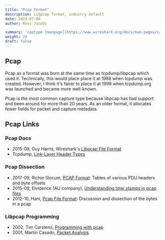 ```yaml
---
title: "Pcap Format"
description: Libpcap format, industry default
date: 2019-07-06
author: Ross Jacobs

summary: 'captype [manpage](https://www.wireshark.org/docs/man-pages/captype.html) | [code](https://github.com/wireshark/wireshark/blob/master/captype.c)'
weight: 20
draft: false
---
```


## Pcap

Pcap as a format was born at the same time as tcpdump/libpcap which used it. Technically, this would place place it at 1988 when tcpdump was created. However, I think it's fairer to place it at 1999 when tcpdump.org was launched and became more well-known.

Pcap is the most common capture type because libpcap has had support and been around for more than 20 years.
As an older format, it allocates fewer fields for packet and capture metadata.

## Pcap Links

### Pcap Docs

* 2015-08, Guy Harris, Wireshark's [Libpcap File Format](https://wiki.wireshark.org/Development/LibpcapFileFormat)
* Tcpdump, [Link-Layer Header Types](https://www.tcpdump.org/linktypes.html)

### Pcap Dissection

* 2017-09, Richie Slocum, [PCAP Format](https://github.com/hokiespurs/velodyne-copter/wiki/PCAP-format): Tables of various PDU headers and byte offsets
* 2015-09, Elvidence (AU company), [Understanding time stamps in pcap files](https://www.elvidence.com.au/understanding-time-stamps-in-packet-capture-data-pcap-files/)
* 2012-10, Hani, [Pcap File Format](http://www.kroosec.com/2012/10/a-look-at-pcap-file-format.html): Discussion and dissection of the bytes in a pcap

### Libpcap Programming

* 2002, Tim Carstens, [Programming with pcap](https://www.tcpdump.org/pcap.html)
* 2001, Martin Casado, [Packet Analysis](http://yuba.stanford.edu/~casado/pcap/section4.html)
